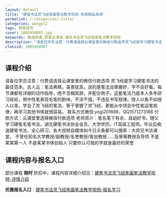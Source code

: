 ```yaml
---
layout: default
title: '硬笔书法灵飞经笔画笔法教学视频-网易精品单课'
permalink: /:categories/:title/
categories: wangyi2
tags: 网易提供
cover: 1005958007.jpg
keywords: 精选网课,网易云课堂,硬笔书法灵飞经笔画笔法教学视频
description: "请各位学员注意：付费请选择云课堂里的微信付款选项灵飞经是学习硬笔书法的最佳范本。古人云：笔法弗精，虽善犹恶。说的是笔法没掌握好，字不会好看。每节课都有详细的动作指导，绝不含糊其辞，并配合例子"
classid: 1005958007
---
```


## 课程介绍

请各位学员注意：付费请选择云课堂里的微信付款选项
灵飞经是学习硬笔书法的最佳范本。古人云：笔法弗精，虽善犹恶。说的是笔法没掌握好，字不会好看。每节课都有详细的动作指导，绝不含糊其辞，并配合例子。这套笔法乃是本人多年研习经验，用中性笔表现毛笔的韵味，不涂不描，不违反书写规律。授人以鱼不如授人以渔，学会了灵飞经的笔法，等于掌握了灵飞经，更能从中领会中性笔运笔规律，再学习其他书体就很容易。
联系方式微信:yogi201688，QQ1571273168
付款方式：云课堂里选择微信付款选项
老师简介：笔名笔下有余，自幼好书，随父学习硬笔毛笔书法，湖北硬笔书法协会会员，大学学历，IT高级工程师。毕业后痴迷硬笔书法，全心研习，各大视频自媒体如今日头条都可以搜索：大师兄书法课堂。
不曾任知名大学教授/副教授/名誉教授/客坐教授……及等等教授及导师
不是某某第一人
不是某某书体创始人 
只要你认可我的字就是最好的荣誉

## 课程内容与报名入口

部分课程 **限时** 折扣中，课程内容详细介绍见：[硬笔书法灵飞经笔画笔法教学视频-详情介绍](https://study.163.com/course/introduction/1005958007.htm?share=1&shareId=1025206652&utm_campaign=share&utm_medium=iphoneShare&utm_source=&utm_u=1025206652)

**优惠报名入口**：[硬笔书法灵飞经笔画笔法教学视频-报名学习](https://study.163.com/course/introduction/1005958007.htm?share=1&shareId=1025206652&utm_campaign=share&utm_medium=iphoneShare&utm_source=&utm_u=1025206652)


